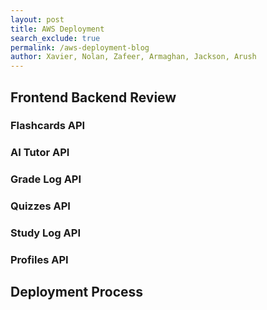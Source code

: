 ```yaml
---
layout: post
title: AWS Deployment
search_exclude: true
permalink: /aws-deployment-blog
author: Xavier, Nolan, Zafeer, Armaghan, Jackson, Arush
---
```


## Frontend Backend Review

### Flashcards API

### AI Tutor API

### Grade Log API

### Quizzes API

### Study Log API

### Profiles API

## Deployment Process